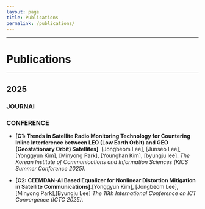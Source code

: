 ```yaml
---
layout: page
title: Publications
permalink: /publications/
---
```


---
# Publications
---
## 2025
### JOURNAl

### CONFERENCE
* **[C1: Trends in Satellite Radio Monitoring Technology for Countering Inline Interference between LEO (Low Earth Orbit) and GEO (Geostationary Orbit) Satellites]**. [Jongbeom Lee], [Junseo Lee], [Yonggyun Kim], [Minyong Park], [Younghan Kim], [byungju lee]. *The Korean Institute of Communications and Information Sciences (KICS Summer Conference 2025)*.

* **[C2: CEEMDAN-AI Based Equalizer for Nonlinear Distortion Mitigation in Satellite Communications]**.[Yonggyun Kim], [Jongbeom Lee], [Minyong Park],[Byungju Lee] *The 16th International Conference on ICT Convergence (ICTC 2025)*.
